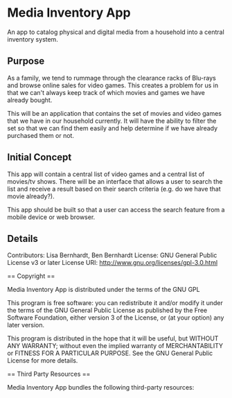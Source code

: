 # Media Inventory App

An app to catalog physical and digital media from a household into a central inventory system.

## Purpose

As a family, we tend to rummage through the clearance racks of Blu-rays and browse online sales for video games. This creates a problem for us in that we can't always keep track of which movies and games we have already bought.

This will be an application that contains the set of movies and video games that we have in our household currently. It will have the ability to filter the set so that we can find them easily and help determine if we have already purchased them or not.

## Initial Concept

This app will contain a central list of video games and a central list of movies/tv shows. There will be an interface that allows a user to search the list and receive a result based on their search criteria (e.g. do we have that movie already?).

This app should be built so that a user can access the search feature from a mobile device or web browser.

## Details

Contributors: Lisa Bernhardt, Ben Bernhardt
License: GNU General Public License v3 or later
License URI: http://www.gnu.org/licenses/gpl-3.0.html

== Copyright ==

Media Inventory App is distributed under the terms of the GNU GPL

This program is free software: you can redistribute it and/or modify
it under the terms of the GNU General Public License as published by
the Free Software Foundation, either version 3 of the License, or
(at your option) any later version.

This program is distributed in the hope that it will be useful,
but WITHOUT ANY WARRANTY; without even the implied warranty of
MERCHANTABILITY or FITNESS FOR A PARTICULAR PURPOSE. See the
GNU General Public License for more details.

== Third Party Resources ==

Media Inventory App bundles the following third-party resources:

